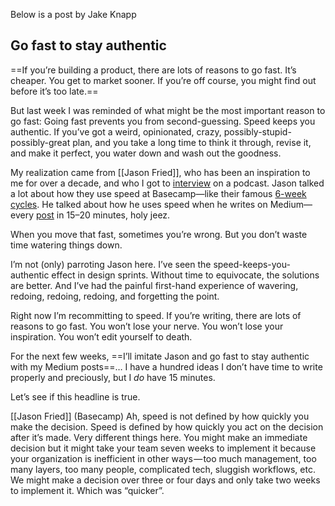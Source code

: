 
Below is a post by Jake Knapp
## Go fast to stay authentic

==If you’re building a product, there are lots of reasons to go fast. It’s cheaper. You get to market sooner. If you’re off course, you might find out before it’s too late.==

But last week I was reminded of what might be the most important reason to go fast: Going fast prevents you from second-guessing. Speed keeps you authentic. If you’ve got a weird, opinionated, crazy, possibly-stupid-possibly-great plan, and you take a long time to think it through, revise it, and make it perfect, you water down and wash out the goodness.

My realization came from [[Jason Fried]], who has been an inspiration to me for over a decade, and who I got to [interview](https://soundcloud.com/ajsmartdesign/x-jason-fried-gives-us-savage-product-advice) on a podcast. Jason talked a lot about how they use speed at Basecamp—like their famous [6-week cycles](https://m.signalvnoise.com/how-we-set-up-our-work-cbce3d3d9cae). He talked about how he uses speed when he writes on Medium—every [post](https://medium.com/@jasonfried) in 15–20 minutes, holy jeez.

When you move that fast, sometimes you’re wrong. But you don’t waste time watering things down.

I’m not (only) parroting Jason here. I’ve seen the speed-keeps-you-authentic effect in design sprints. Without time to equivocate, the solutions are better. And I’ve had the painful first-hand experience of wavering, redoing, redoing, redoing, and forgetting the point.

Right now I’m recommitting to speed. If you’re writing, there are lots of reasons to go fast. You won’t lose your nerve. You won’t lose your inspiration. You won’t edit yourself to death.

For the next few weeks, ==I’ll imitate Jason and go fast to stay authentic with my Medium posts==… I have a hundred ideas I don’t have time to write properly and preciously, but I _do_ have 15 minutes.

Let’s see if this headline is true.


[[Jason Fried]] (Basecamp)
	Ah, speed is not defined by how quickly you make the decision. Speed is defined by how quickly you act on the decision after it’s made. Very different things here. You might make an immediate decision but it might take your team seven weeks to implement it because your organization is inefficient in other ways — too much management, too many layers, too many people, complicated tech, sluggish workflows, etc. We might make a decision over three or four days and only take two weeks to implement it. Which was “quicker”.
